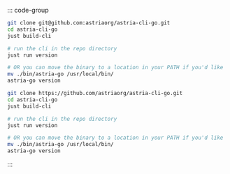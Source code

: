 
<!-- markdownlint-disable MD041 -->

::: code-group

```bash [SSH]
git clone git@github.com:astriaorg/astria-cli-go.git
cd astria-cli-go
just build-cli

# run the cli in the repo directory
just run version

# OR you can move the binary to a location in your PATH if you'd like
mv ./bin/astria-go /usr/local/bin/
astria-go version
```

```bash [HTTPS]
git clone https://github.com/astriaorg/astria-cli-go.git
cd astria-cli-go
just build-cli

# run the cli in the repo directory
just run version

# OR you can move the binary to a location in your PATH if you'd like
mv ./bin/astria-go /usr/local/bin/
astria-go version
```

:::

<!-- <Tabs>
  <TabItem value="SSH" label="SSH"> </TabItem>
  <TabItem value="HTTPS" label="HTTPS" default> </TabItem>
</Tabs> -->
